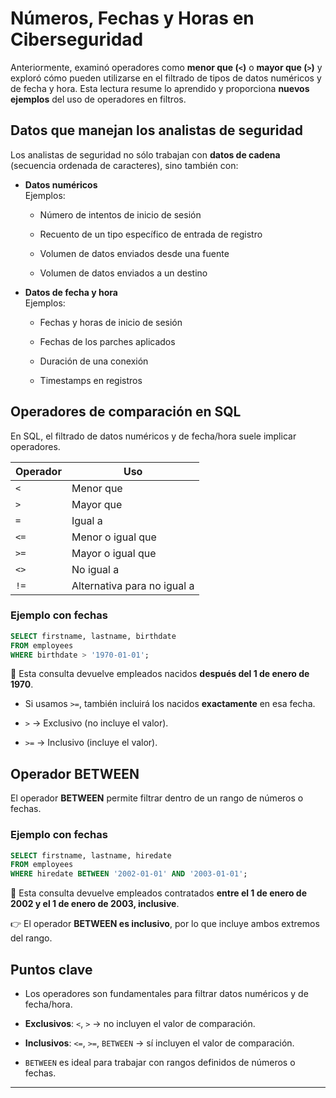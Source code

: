 
# Números, Fechas y Horas en Ciberseguridad

Anteriormente, examinó operadores como **menor que (`<`)** o **mayor que (`>`)** y exploró cómo pueden utilizarse en el filtrado de tipos de datos numéricos y de fecha y hora. Esta lectura resume lo aprendido y proporciona **nuevos ejemplos** del uso de operadores en filtros.

## Datos que manejan los analistas de seguridad

Los analistas de seguridad no sólo trabajan con **datos de cadena** (secuencia ordenada de caracteres), sino también con:

- **Datos numéricos**  
    Ejemplos:
    
    - Número de intentos de inicio de sesión
        
    - Recuento de un tipo específico de entrada de registro
        
    - Volumen de datos enviados desde una fuente
        
    - Volumen de datos enviados a un destino
        
- **Datos de fecha y hora**  
    Ejemplos:
    
    - Fechas y horas de inicio de sesión
        
    - Fechas de los parches aplicados
        
    - Duración de una conexión
        
    - Timestamps en registros
        

## Operadores de comparación en SQL

En SQL, el filtrado de datos numéricos y de fecha/hora suele implicar operadores.

|Operador|Uso|
|---|---|
|`<`|Menor que|
|`>`|Mayor que|
|`=`|Igual a|
|`<=`|Menor o igual que|
|`>=`|Mayor o igual que|
|`<>`|No igual a|
|`!=`|Alternativa para no igual a|

### Ejemplo con fechas

```sql
SELECT firstname, lastname, birthdate
FROM employees
WHERE birthdate > '1970-01-01';
```

🔎 Esta consulta devuelve empleados nacidos **después del 1 de enero de 1970**.

- Si usamos `>=`, también incluirá los nacidos **exactamente** en esa fecha.
    
- `>` → Exclusivo (no incluye el valor).
    
- `>=` → Inclusivo (incluye el valor).
    

## Operador BETWEEN

El operador **BETWEEN** permite filtrar dentro de un rango de números o fechas.

### Ejemplo con fechas

```sql
SELECT firstname, lastname, hiredate
FROM employees
WHERE hiredate BETWEEN '2002-01-01' AND '2003-01-01';
```

📌 Esta consulta devuelve empleados contratados **entre el 1 de enero de 2002 y el 1 de enero de 2003, inclusive**.

👉 El operador **BETWEEN es inclusivo**, por lo que incluye ambos extremos del rango.

## Puntos clave

- Los operadores son fundamentales para filtrar datos numéricos y de fecha/hora.
    
- **Exclusivos**: `<`, `>` → no incluyen el valor de comparación.
    
- **Inclusivos**: `<=`, `>=`, `BETWEEN` → sí incluyen el valor de comparación.
    
- `BETWEEN` es ideal para trabajar con rangos definidos de números o fechas.
    

---
